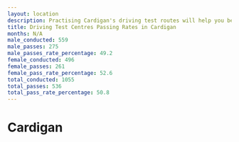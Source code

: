 ```yaml
---
layout: location
description: Practising Cardigan's driving test routes will help you become more confident in your gear-changing abilities.
title: Driving Test Centres Passing Rates in Cardigan
months: N/A
male_conducted: 559
male_passes: 275
male_passes_rate_percentage: 49.2
female_conducted: 496
female_passes: 261
female_pass_rate_percentage: 52.6
total_conducted: 1055
total_passes: 536
total_pass_rate_percentage: 50.8
---
```


# Cardigan

